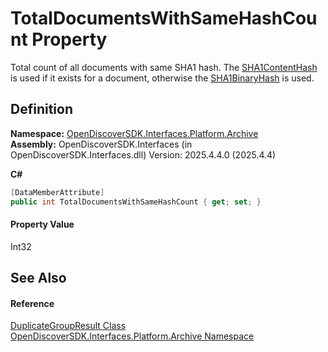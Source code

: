 # TotalDocumentsWithSameHashCount Property


Total count of all documents with same SHA1 hash. The <a href="1711d552-357d-7bc8-4e17-aed0d2888466">SHA1ContentHash</a> is used if it exists for a document, otherwise the <a href="c9a576ae-b132-1356-9d30-abebe16ed30c">SHA1BinaryHash</a> is used.



## Definition
**Namespace:** <a href="dcc346b4-4dbe-f061-4b93-52d6a0a6fe6f">OpenDiscoverSDK.Interfaces.Platform.Archive</a>  
**Assembly:** OpenDiscoverSDK.Interfaces (in OpenDiscoverSDK.Interfaces.dll) Version: 2025.4.4.0 (2025.4.4)

**C#**
``` C#
[DataMemberAttribute]
public int TotalDocumentsWithSameHashCount { get; set; }
```



#### Property Value
Int32

## See Also


#### Reference
<a href="6124cf6a-e194-88bb-c332-75a50bd72cd7">DuplicateGroupResult Class</a>  
<a href="dcc346b4-4dbe-f061-4b93-52d6a0a6fe6f">OpenDiscoverSDK.Interfaces.Platform.Archive Namespace</a>  
